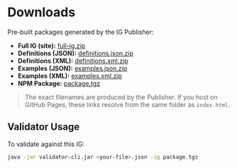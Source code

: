 

# Downloads

Pre-built packages generated by the IG Publisher:

- **Full IG (site):** [full-ig.zip](full-ig.zip)  
- **Definitions (JSON):** [definitions.json.zip](definitions.json.zip)  
- **Definitions (XML):** [definitions.xml.zip](definitions.xml.zip)  
- **Examples (JSON):** [examples.json.zip](examples.json.zip)  
- **Examples (XML):** [examples.xml.zip](examples.xml.zip)  
- **NPM Package:** [package.tgz](package.tgz)

> The exact filenames are produced by the Publisher. If you host on GitHub Pages, these links resolve from the same folder as `index.html`.

## Validator Usage

To validate against this IG:

```bash
java -jar validator-cli.jar <your-file>.json -ig package.tgz
